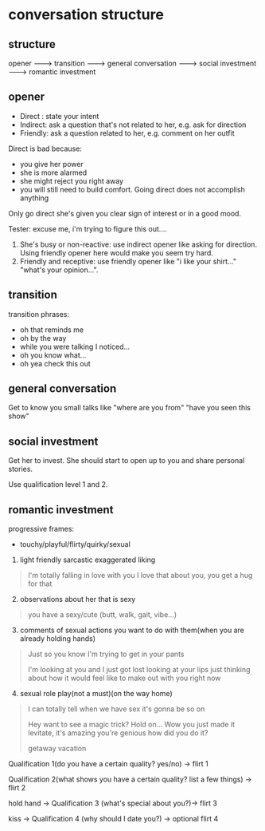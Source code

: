 # conversation structure

## structure

opener ---> transition ---> general conversation ---> social investment
---> romantic investment

## opener

- Direct : state your intent
- Indirect: ask a question that's not related to her, e.g. ask for direction
- Friendly: ask a question related to her, e.g. comment on her outfit 

Direct is bad because:
 - you give her power
 - she is more alarmed
 - she might reject you right away
 - you will still need to build comfort. Going direct does not accomplish anything
 
Only go direct she's given you clear sign of interest or in a good mood.

Tester: excuse me, i'm trying to figure this out....
1. She's busy or non-reactive: use indirect opener like asking for direction.
Using friendly opener here would make you seem try hard.
2. Friendly and receptive: use friendly opener like "i like your shirt..." 
"what's your opinion...".

## transition

transition phrases:
- oh that reminds me
- oh by the way
- while you were talking I noticed...
- oh you know what...
- oh yea check this out

## general conversation

Get to know you small talks like "where are you from" "have you seen this show"

## social investment

Get her to invest. She should start to open up to you and share personal stories.

Use qualification level 1 and 2.

## romantic investment

progressive frames:
- touchy/playful/flirty/quirky/sexual

1. light friendly sarcastic exaggerated liking
> I'm totally falling in love with you
> I love that about you, you get a hug for that
2. observations about her that is sexy

> you have a sexy/cute (butt, walk, gait, vibe...)

3. comments of sexual actions you want to do with them(when you are already holding hands)
> Just so you know I'm trying to get in your pants
>
> I'm looking at you and I just got lost looking at your lips just thinking about how it would
> feel like to make out with you right now

4. sexual role play(not a must)(on the way home)
> I can totally tell when we have sex it's gonna be so on
>
> Hey want to see a magic trick? Hold on... Wow you just made it levitate, it's amazing you're genious
>how did you do it?
>
>getaway vacation
>

Qualification 1(do you have a certain quality? yes/no) -> flirt 1

Qualification 2(what shows you have a certain quality? list a few things) -> flirt 2

hold hand -> Qualification 3 (what's special about you?)-> flirt 3 

kiss -> Qualification 4 (why should I date you?) -> optional flirt 4 
                                                                                           